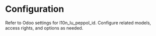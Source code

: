 # Configuration

Refer to Odoo settings for l10n_lu_peppol_id. Configure related models, access rights, and options as needed.
